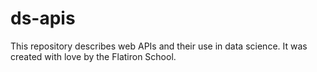 # ds-apis

This repository describes web APIs and their use in data science. It was created with love by the Flatiron School.
